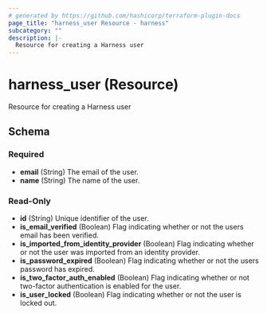 ```yaml
---
# generated by https://github.com/hashicorp/terraform-plugin-docs
page_title: "harness_user Resource - harness"
subcategory: ""
description: |-
  Resource for creating a Harness user
---
```


# harness_user (Resource)

Resource for creating a Harness user



<!-- schema generated by tfplugindocs -->
## Schema

### Required

- **email** (String) The email of the user.
- **name** (String) The name of the user.

### Read-Only

- **id** (String) Unique identifier of the user.
- **is_email_verified** (Boolean) Flag indicating whether or not the users email has been verified.
- **is_imported_from_identity_provider** (Boolean) Flag indicating whether or not the user was imported from an identity provider.
- **is_password_expired** (Boolean) Flag indicating whether or not the users password has expired.
- **is_two_factor_auth_enabled** (Boolean) Flag indicating whether or not two-factor authentication is enabled for the user.
- **is_user_locked** (Boolean) Flag indicating whether or not the user is locked out.


